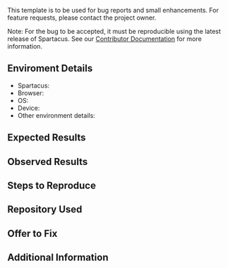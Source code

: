 This template is to be used for bug reports and small enhancements. For feature requests, please contact the project owner.

Note: For the bug to be accepted, it must be reproducible using the latest release of Spartacus. See our [Contributor Documentation](CONTRIBUTING.md) for more information.

## Enviroment Details

- Spartacus:  <!-- Spartacus release -->
- Browser: <!-- Your browser, version -->
- OS: <!-- Your operating system, version -->
- Device: <!-- Your device, version -->
- Other environment details: <!-- Version of Angular for example -->

## Expected Results
<!-- Describe what the desired behavior should be. -->

## Observed Results

<!--  Describe the behavior you observed, pointing exactly why it's not working as intended. Screenshots appreciated -->

## Steps to Reproduce
<!--
Please provide the steps to reproduce and if possible a *MINIMAL DEMO* of the problem via
https://stackblitz.com or with a screenshot if it's more accurate.
 -->

## Repository Used
<!-- If possible, share a repository link where this problem occurs -->

## Offer to Fix
<!-- 
If you will attempt to fix this bug yourself and will later send a Pull Request with the solution, please answer YES. Otherwise answer NO.
-->

## Additional Information
<!-- Any additional information that would be useful -->
